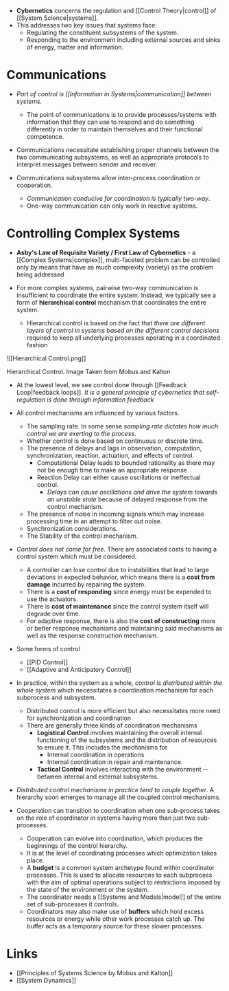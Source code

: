 * **Cybernetics** concerns the regulation and [[Control Theory|control]] of [[System Science|systems]].
* This addresses two key issues that systems face:
	* Regulating the constituent subsystems of the system.
	* Responding to the environment including external sources and sinks of energy, matter and information.
# Communications
* *Part of control is [[Information in Systems|communication]] between systems.*
	* The point of communications is to provide processes/systems with information that they can use to respond and do something differently in order to maintain themselves and their functional competence.

* Communications necessitate establishing proper channels between the two communicating subsystems, as well as appropriate protocols to interpret messages between sender and receiver.

* Communications subsystems allow inter-process coordination or cooperation. 
	* *Communication conducive for coordination is typically two-way*. 
	* One-way communication can only work in reactive systems.

# Controlling Complex Systems
* **Asby's Law of Requisite Variety / First Law of Cybernetics** - a [[Complex Systems|complex]], multi-faceted problem can be controlled only by means that have as much complexity (variety) as the problem being addressed

* For more complex systems, pairwise two-way communication is insufficient to coordinate the entire system. Instead, we typically see a form of **hierarchical control** mechanism that coordinates the entire system.
	* Hierarchical control is based on the fact that *there are different layers of control in systems based on the different control decisions* required to keep all underlying processes operating in a coordinated fashion

![[Hierarchical Control.png]]
<figcaption> Hierarchical Control. Image Taken from Mobus and Kalton</figcaption>

* At the lowest level, we see control done through [[Feedback Loop|feedback loops]]. *It is a general principle of cybernetics that self-regulation is done through information feedback*

* All control mechanisms are influenced by various factors.
	* The sampling rate. In some sense *sampling rate dictates how much control we are exerting to the process*.
	* Whether control is done based on continuous or discrete time.
	* The presence of delays and lags in observation, computation, synchronization, reaction, actuation, and effects of control.
		* Computational Delay leads to bounded rationality as there may not be enough time to make an appropriate response
		* Reaction Delay can either cause oscillations or ineffectual control. 
			* *Delays can cause oscillations and drive the system towards an unstable state* because of delayed response from the control mechanism.
	* The presence of noise in incoming signals which may increase processing time in an attempt to filter out noise.
	* Synchronization considerations.
	* The Stability of the control mechanism.

* *Control does not come for free*. There are associated costs to having a control system which must be considered.
	* A controller can lose control due to instabilities that lead to large deviations in expected behavior, which means there is a **cost from damage** incurred by repairing the system. 
	* There is a **cost of responding** since energy must be expended to use the actuators. 
	* There is **cost of maintenance** since the control system itself will degrade over time. 
	* For adaptive response, there is also the **cost of constructing** more or better response mechanisms and maintaining said mechanisms as well as the response construction mechanism. 

* Some forms of control
	* [[PID Control]]
	* [[Adaptive and Anticipatory Control]]

* In practice, within the system as a whole, *control is distributed within the whole system* which necessitates a coordination mechanism for each subprocess and subsystem.
	* Distributed control is more efficient but also necessitates more need for synchronization and coordination
	* There are generally three kinds of coordination mechanisms 
		* **Logistical Control** involves maintaining the overall internal functioning of the subsystems and the distribution of resources to ensure it. This includes the mechanisms for
			* Internal coordination in operations
			* Internal coordination in repair and maintenance.
		* **Tactical Control** involves interacting with the environment -- between internal and external subsystems.

* *Distributed control mechanisms in practice tend to couple together*. A hierarchy soon emerges to manage all the coupled control mechanisms.
* Cooperation can transition to coordination when one sub-process takes on the role of coordinator in systems having more than just two sub-processes.
	* Cooperation can evolve into coordination, which produces the beginnings of the control hierarchy.
	* It is at the level of coordinating processes which optimization takes place.
	* A **budget** is a common system archetype found within coordinator processes. This is used to allocate resources to each subprocess with the aim of optimal operations subject to restrictions imposed by the state of the environment or the system.
	* The coordinator needs a [[Systems and Models|model]] of the entire set of sub-processes it controls.
	* Coordinators may also make use of **buffers** which hold excess resources or energy while other work processes catch up. The buffer acts as a temporary source for these slower processes.
# Links
* [[Principles of Systems Science by Mobus and Kalton]]
* [[System Dynamics]]